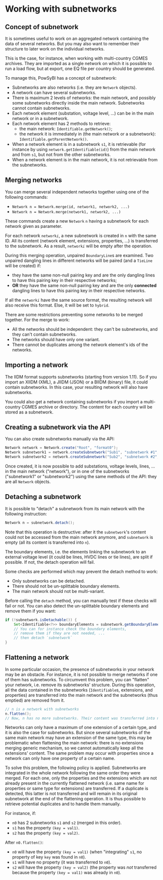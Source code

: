 # Working with subnetworks

## Concept of subnetwork

It is sometimes useful to work on an aggregated network containing the data of several networks. But you may also want to remember their structure to later work on the individual networks. 

This is the case, for instance, when working with multi-country CGMES archives. They are imported as a single network on which it is possible to run a load flow, but at export, one EQ file per country should be generated.

To manage this, PowSyBl has a concept of subnetwork:
- Subnetworks are also networks (i.e. they are `Network` objects).
- A network can have several subnetworks.
- There is maximum 2 levels of networks: the main network, and possibly some subnetworks directly inside the main network. Subnetworks cannot contain subnetworks.  
- Each network element (substation, voltage level, ...) can be in the main network or in a subnetwork.
- Each network element has 2 methods to retrieve:
  - the main network: `Identifiable.getNetwork()`;
  - the network it is immediately in (the main network or a subnetwork): `Identifiable.getParentNetwork()`.
- When a network element is in a subnetwork `s1`, it is retrievable (for instance by using `network.getIdentifiable(id)`) from the main network and from `s1`, but not from the other subnetworks.
- When a network element is in the main network, it is not retrievable from the subnetworks.


## Merging networks

You can merge several independent networks together using one of the following commands:
- `Network n = Network.merge(id, network1, network2, ...)`
- `Network n = Network.merge(network1, network2, ...)`

These commands create a new `Network` `n` having a subnetwork for each network given as parameter.

For each network `network`*`i`*, a new subnetwork is created in `n` with the same ID. All its content (network element, extensions, properties, ...)
is transferred to the subnetwork. As a result, `network`*`i`* will be empty after the operation.

During this merging operation, unpaired `BoundaryLine`s are examined. Two unpaired dangling lines in different networks will be paired (and a `TieLine` will be created) if:
- they have the same non-null pairing key and are the only dangling lines to have this pairing key in their respective networks;
- **OR** they have the same non-null pairing key and are the only **connected** dangling lines to have this pairing key in their respective networks.

If all the `network`*`i`* have the same source format, the resulting network will also receive this format. Else, it will be set to `hybrid`.

There are some restrictions preventing some networks to be merged together. For the merge to work:
- All the networks should be independent: they can't be subnetworks, and they can't contain subnetworks.
- The networks should have only one variant.
- There cannot be duplicates among the network element's ids of the networks.


## Importing a network

The IIDM format supports subnetworks (starting from version 1.11). So if you import an XIIDM (XML), a JIIDM (JSON) or a BIIDM (binary) file,
it could contain subnetworks. In this case, your resulting network will also have subnetworks.

You could also get a network containing subnetworks if you import a multi-country CGMES archive or directory.
The content for each country will be stored as a subnetwork.


## Creating a subnetwork via the API

You can also create subnetworks manually via the API:

```java
Network network = Network.create("Root", "format0");
Network subnetwork1 = network.createSubnetwork("Sub1", "subnetwork #1", "format1");
Network subnetwork2 = network.createSubnetwork("Sub2", "subnetwork #2", "format2");
```

Once created, it is now possible to add substations, voltage levels, lines, ... in the main network ("network"), or in one
of the subnetworks ("subnetwork1" or "subnetwork2") using the same methods of the API: they are all `Network` objects.


## Detaching a subnetwork

It is possible to "detach" a subnetwork from its main network with the following instruction: 

```java
Network n = subnetwork.detach();
```

Note that this operation is destructive: after it the `subnetwork`'s content could not be accessed from the main network anymore,
and `subnetwork` is empty (all its content is transferred into `n`).

The boundary elements, i.e. the elements linking the subnetwork to an external voltage level (it could be lines, HVDC lines or tie lines),
are split if possible. If not, the detach operation will fail.

Some checks are performed which may prevent the detach method to work:   
- Only subnetworks can be detached.
- There should not be un-splittable boundary elements.
- The main network should not be multi-variant.

Before calling the `detach` method, you can manually test if these checks will fail or not. You can also detect the un-splittable boundary elements and remove them if you want:

```java
if (!subnetwork.isDetachable()) {
    Set<Identifiable<?>> boundaryElements = subnetwork.getBoundaryElements();
    // You can for instance check the boundary elements,
    // remove them if they are not needed, ...
    // then detach `subnetwork`
}
```


## Flattening a network

In some particular occasion, the presence of subnetworks in your network may be an obstacle. For instance, it is not
possible to merge networks if one of them has subnetworks. To circumvent this problem, you can "flatten" your network,
i.e. remove its subnetworks' structure. During this operation, all the data contained in the subnetworks (`Identifiable`s,
extensions, and properties) are transferred into the main network and the subnetworks (thus emptied) are removed from it.

```java
// n is a network with subnetworks
n.flatten();
// Now, n has no more subnetworks. Their content was transferred into n.
```

Networks can only have a maximum of one extension of a certain type, and it is also the case for subnetworks.
But since several subnetworks of the same main network may have an extension of the same type, this may be problematic
when flattening the main network: there is no extensions merging generic mechanism, so we cannot automatically keep
all the extensions' content. The same problem may occur with properties since a network can only have one property of a certain name.

To solve this problem, the following policy is applied. Subnetworks are integrated in the whole network following the same order they were merged.
For each one, only the properties and the extensions which are not already present in the currently flattened network
(i.e. same name for properties or same type for extensions) are transferred. If a duplicate is detected,
this latter is not transferred and will remain in its original subnetwork at the end of the flattening operation.
It is thus possible to retrieve potential duplicates and to handle them manually.

For instance, if:
- `n0` has 2 subnetworks `s1` and `s2` (merged in this order).
- `s1` has the property `(key = val1)`.
- `s2` has the property `(key = val2)`.

After `n0.flatten()`:
- `n0` will have the property `(key = val1)` (when "integrating" `s1`, no property of key `key` was found in `n0`).
- `s1` will have no property (it was transferred to `n0`).
- `s2` will have the property `(key = val2)` (the property was *not* transferred because the property `(key = val1)` was already in `n0`).
